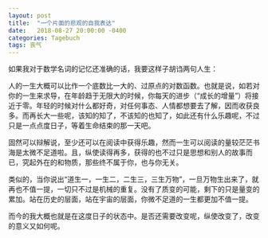 ```yaml
---
layout: post
title:  "一个片面的悲观的自我表达"
date:   2018-08-27 20:00:00 -0400
categories: Tagebuch
tags: 丧气 
---
```


如果我对于数学名词的记忆还准确的话，我要这样子胡诌两句人生：

人的一生大概可以比作一个底数比一大的、过原点的对数函数。也就是说，如若对你的一生来求导，在年龄趋于无限大的时候，你每天的进步（“成长的增量”）将接近于零。年轻的时候对什么都好奇，对任何事态、人情都想要去了解，因而收获良多。而再长大一些呢，该知的知了，不该知的也知了，如此还有什么乐趣呢，不过只是一点点度日子，等着生命结束的那一天吧。

固然可以辩解说，至少还可以在阅读中获得乐趣，然而一生可以阅读的量较茫茫书海是太微不足道啦。且，纵使读得再多，获得的也不过只是思想和别人的故事而已，究起外在的和物质，那些终不属于你，也与你无关。

类似的，当你说出“道生一，一生二，二生三，三生万物”，一旦万物生出来了，就再也不值一提，一切只不过是机械的重复。没有了质变的可能，剩下的只是量变的累加。站在历史的层面，站在宇宙的层面，你微不足道的一生都更加不值一提。

而今的我大概也就是在这度日子的状态中。是否还需要改变呢，纵使改变了，改变的意义又如何呢。